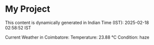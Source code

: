 # My Project

This content is dynamically generated in Indian Time (IST): 2025-02-18 02:58:52 IST


Current Weather in Coimbatore:
Temperature: 23.88 °C
Condition: haze
